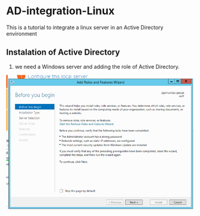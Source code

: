 # AD-integration-Linux
This is a tutorial to integrate a linux server in an Active Directory environment

## Instalation of Active Directory
1. we need a Windows server and adding the role of Active Directory.

![alt text](https://github.com/jean0828/AD-integration-Linux/blob/main/ADserver1.png?raw=true)
